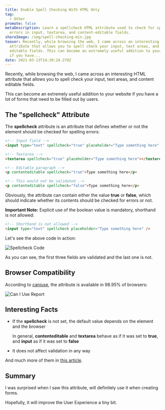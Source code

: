 ```yaml
---
title: Enable Spell Checking With HTML Only
tag:
  - Other
promote: false
metaDescription: Learn a spellcheck HTML attribute used to check for spelling
  errors in input, textarea, and content-editable fields.
shareImage: /img/spell-checking-min.jpg
teaser: Recently, while browsing the web, I came across an interesting HTML
  attribute that allows you to spell check your input, text areas, and content
  editable fields. This can become an extremely useful addition to your website
  if you have...
date: 2021-03-13T14:39:24.270Z
---
```

Recently, while browsing the web, I came across an interesting HTML attribute that allows you to spell check your input, text areas, and content editable fields. 

This can become an extremely useful addition to your website if you have a lot of forms that need to be filled out by users. 

## The "spellcheck" Attribute

The **spellcheck** attribute is an attribute that defines whether or not the element should be checked for spelling errors:

```html
<!-- Input field -->
<input type="text" spellcheck="true" placeholder="Type something here" />

<!-- Textarea -->
<textarea spellcheck="true" placeholder="Type something here"></textarea>

<!-- Editable paragraph -->
<p contenteditable spellcheck="true">Type something here</p>

<!-- This would not be validated -->
<p contenteditable spellcheck="false">Type something here</p>
```

Obviously, the attribute can contain either the value **true** or **false**, which should indicate whether its contents should be checked for errors or not. 

**Important Note:** Explicit use of the boolean value is mandatory, shorthand is not allowed:

```html
<!-- Shorthand is not allowed -->
<input type="text" spellcheck placeholder="Type something here" />
```

Let's see the above code in action:

![Spellcheck Code](/img/spellcheck-min.gif "Spellcheck Code")

As you can see, the first three fields are validated and the last one is not.

## Browser Compatibility

According to [caniuse](https://caniuse.com/?search=spellcheck), the attribute is available in 98.95% of browsers:

![Can I Use Report](/img/screenshot-2021-03-12-at-15.58.06.png "Can I Use Report")

## Interesting Facts

* If the **spellcheck** is not set, the default value depends on the element and the browser

  In general, **contenteditable** and **textarea** behave as if it was set to **true**, and **input** as if it was set to **false**
* It does not affect validation in any way

And much more of them in [this article](https://www.wufoo.com/html5/spellcheck-attribute/).

## Summary

I was surprised when I saw this attribute, will definitely use it when creating forms.

Hopefully, it will improve the User Experience a tiny bit.